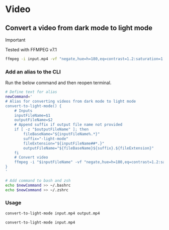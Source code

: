 # Video

## Convert a video from dark mode to light mode

> [!IMPORTANT]
> Tested with FFMPEG v7.1

```bash
ffmpeg -i input.mp4 -vf "negate,hue=h=180,eq=contrast=1.2:saturation=1.1" output.mp4
```

### Add an alias to the CLI

Run the below command and then reopen terminal.

```bash
# Define text for alias
newCommand='
# Alias for converting videos from dark mode to light mode
convert-to-light-mode() {
    # Inputs
    inputFileName=$1
    outputFileName=$2
    # Append suffix if output file name not provided
    if [ -z "$outputFileName" ]; then
        fileBaseName="${inputFileName%.*}"
        suffix="-light-mode"
        fileExtension="${inputFileName##*.}"
        outputFileName="${fileBaseName}${suffix}.${fileExtension}"
    fi
    # Convert video
    ffmpeg -i "$inputFileName" -vf "negate,hue=h=180,eq=contrast=1.2:saturation=1.1" "$outputFileName"
}
'

# Add command to bash and zsh
echo $newCommand >> ~/.bashrc
echo $newCommand >> ~/.zshrc
```

### Usage

```bash
convert-to-light-mode input.mp4 output.mp4
```

```bash
convert-to-light-mode input.mp4
```

>
